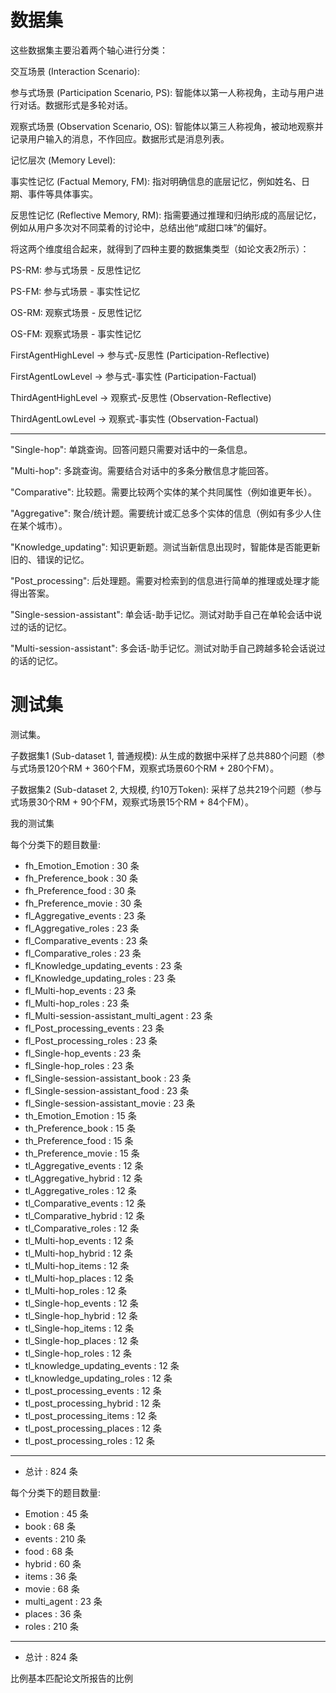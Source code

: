 # 数据集

这些数据集主要沿着两个轴心进行分类：

交互场景 (Interaction Scenario):

参与式场景 (Participation Scenario, PS): 智能体以第一人称视角，主动与用户进行对话。数据形式是多轮对话。

观察式场景 (Observation Scenario, OS): 智能体以第三人称视角，被动地观察并记录用户输入的消息，不作回应。数据形式是消息列表。

记忆层次 (Memory Level):

事实性记忆 (Factual Memory, FM): 指对明确信息的底层记忆，例如姓名、日期、事件等具体事实。

反思性记忆 (Reflective Memory, RM): 指需要通过推理和归纳形成的高层记忆，例如从用户多次对不同菜肴的讨论中，总结出他“咸甜口味”的偏好。

将这两个维度组合起来，就得到了四种主要的数据集类型（如论文表2所示）：

PS-RM: 参与式场景 - 反思性记忆

PS-FM: 参与式场景 - 事实性记忆

OS-RM: 观察式场景 - 反思性记忆

OS-FM: 观察式场景 - 事实性记忆

FirstAgentHighLevel -> 参与式-反思性 (Participation-Reflective)

FirstAgentLowLevel -> 参与式-事实性 (Participation-Factual)

ThirdAgentHighLevel -> 观察式-反思性 (Observation-Reflective)

ThirdAgentLowLevel -> 观察式-事实性 (Observation-Factual)

---
"Single-hop": 单跳查询。回答问题只需要对话中的一条信息。

"Multi-hop": 多跳查询。需要结合对话中的多条分散信息才能回答。

"Comparative": 比较题。需要比较两个实体的某个共同属性（例如谁更年长）。

"Aggregative": 聚合/统计题。需要统计或汇总多个实体的信息（例如有多少人住在某个城市）。

"Knowledge_updating": 知识更新题。测试当新信息出现时，智能体是否能更新旧的、错误的记忆。

"Post_processing": 后处理题。需要对检索到的信息进行简单的推理或处理才能得出答案。

"Single-session-assistant": 单会话-助手记忆。测试对助手自己在单轮会话中说过的话的记忆。

"Multi-session-assistant": 多会话-助手记忆。测试对助手自己跨越多轮会话说过的话的记忆。

# 测试集
测试集。

子数据集1 (Sub-dataset 1, 普通规模): 从生成的数据中采样了总共880个问题（参与式场景120个RM + 360个FM，观察式场景60个RM + 280个FM）。

子数据集2 (Sub-dataset 2, 大规模, 约10万Token): 采样了总共219个问题（参与式场景30个RM + 90个FM，观察式场景15个RM + 84个FM）。


我的测试集

每个分类下的题目数量:
  - fh_Emotion_Emotion                     : 30 条
  - fh_Preference_book                     : 30 条
  - fh_Preference_food                     : 30 条
  - fh_Preference_movie                    : 30 条
  - fl_Aggregative_events                  : 23 条
  - fl_Aggregative_roles                   : 23 条
  - fl_Comparative_events                  : 23 条
  - fl_Comparative_roles                   : 23 条
  - fl_Knowledge_updating_events           : 23 条
  - fl_Knowledge_updating_roles            : 23 条
  - fl_Multi-hop_events                    : 23 条
  - fl_Multi-hop_roles                     : 23 条
  - fl_Multi-session-assistant_multi_agent : 23 条
  - fl_Post_processing_events              : 23 条
  - fl_Post_processing_roles               : 23 条
  - fl_Single-hop_events                   : 23 条
  - fl_Single-hop_roles                    : 23 条
  - fl_Single-session-assistant_book       : 23 条
  - fl_Single-session-assistant_food       : 23 条
  - fl_Single-session-assistant_movie      : 23 条
  - th_Emotion_Emotion                     : 15 条
  - th_Preference_book                     : 15 条
  - th_Preference_food                     : 15 条
  - th_Preference_movie                    : 15 条
  - tl_Aggregative_events                  : 12 条
  - tl_Aggregative_hybrid                  : 12 条
  - tl_Aggregative_roles                   : 12 条
  - tl_Comparative_events                  : 12 条
  - tl_Comparative_hybrid                  : 12 条
  - tl_Comparative_roles                   : 12 条
  - tl_Multi-hop_events                    : 12 条
  - tl_Multi-hop_hybrid                    : 12 条
  - tl_Multi-hop_items                     : 12 条
  - tl_Multi-hop_places                    : 12 条
  - tl_Multi-hop_roles                     : 12 条
  - tl_Single-hop_events                   : 12 条
  - tl_Single-hop_hybrid                   : 12 条
  - tl_Single-hop_items                    : 12 条
  - tl_Single-hop_places                   : 12 条
  - tl_Single-hop_roles                    : 12 条
  - tl_knowledge_updating_events           : 12 条
  - tl_knowledge_updating_roles            : 12 条
  - tl_post_processing_events              : 12 条
  - tl_post_processing_hybrid              : 12 条
  - tl_post_processing_items               : 12 条
  - tl_post_processing_places              : 12 条
  - tl_post_processing_roles               : 12 条
------------------------------------------------
  - 总计                                     : 824 条


每个分类下的题目数量:
  - Emotion     : 45 条
  - book        : 68 条
  - events      : 210 条
  - food        : 68 条
  - hybrid      : 60 条
  - items       : 36 条
  - movie       : 68 条
  - multi_agent : 23 条
  - places      : 36 条
  - roles       : 210 条
---------------------
  - 总计          : 824 条

比例基本匹配论文所报告的比例